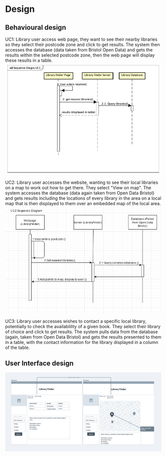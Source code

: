 # Design

## Behavioural design
UC1: Library user access web page, they want to see their nearby libraries so they select their postcode zone and click to get results. The system then accesses the database (data taken from Bristol Open Data) and gets the results within the selected postcode zone, then the web page will display these results in a table.
![Insert your context diagrams for each use-case here](images/UC1SequenceDiagram.png)

UC2: Library user accesses the website, wanting to see their local libraries on a map to work out how to get there. They select "View on map". The system accesses the database (data again taken from Open Data Bristol) and gets results including the locations of every library in the area on a local map that is then displayed to them over an embedded map of the local area.
![Insert your context diagrams for each use-case here](images/UC2SequenceDiagram.png)


UC3: Library user accesses  wishes to contact a specific local library, potentially to check the availablility of a given book. They select their library of choice and click to get results. The system pulls data from the database (again, taken from Open Data Bristol) and gets the results presented to them in a table, with the contact information for the library displayed in a column of the table.

## User Interface design

![Insert your wireframe screenshots for each use-case here](images/Wireframe1.png)

